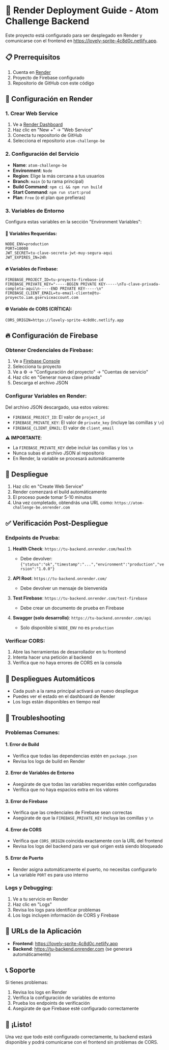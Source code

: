 # 🚀 Render Deployment Guide - Atom Challenge Backend

Este proyecto está configurado para ser desplegado en Render y comunicarse con el frontend en https://lovely-sprite-4c8d0c.netlify.app.

## 📋 Prerrequisitos

1. Cuenta en [Render](https://render.com)
2. Proyecto de Firebase configurado
3. Repositorio de GitHub con este código

## 🔧 Configuración en Render

### 1. Crear Web Service

1. Ve a [Render Dashboard](https://dashboard.render.com/)
2. Haz clic en "New +" → "Web Service"
3. Conecta tu repositorio de GitHub
4. Selecciona el repositorio `atom-challenge-be`

### 2. Configuración del Servicio

- **Name**: `atom-challenge-be`
- **Environment**: `Node`
- **Region**: Elige la más cercana a tus usuarios
- **Branch**: `main` (o tu rama principal)
- **Build Command**: `npm ci && npm run build`
- **Start Command**: `npm run start:prod`
- **Plan**: `Free` (o el plan que prefieras)

### 3. Variables de Entorno

Configura estas variables en la sección "Environment Variables":

#### 🔐 Variables Requeridas:
```
NODE_ENV=production
PORT=10000
JWT_SECRET=tu-clave-secreta-jwt-muy-segura-aqui
JWT_EXPIRES_IN=24h
```

#### 🔥 Variables de Firebase:
```
FIREBASE_PROJECT_ID=tu-proyecto-firebase-id
FIREBASE_PRIVATE_KEY="-----BEGIN PRIVATE KEY-----\nTu-clave-privada-completa-aqui\n-----END PRIVATE KEY-----\n"
FIREBASE_CLIENT_EMAIL=tu-email-cliente@tu-proyecto.iam.gserviceaccount.com
```

#### 🌐 Variable de CORS (CRÍTICA):
```
CORS_ORIGIN=https://lovely-sprite-4c8d0c.netlify.app
```

## 🔥 Configuración de Firebase

### Obtener Credenciales de Firebase:

1. Ve a [Firebase Console](https://console.firebase.google.com/)
2. Selecciona tu proyecto
3. Ve a ⚙️ → "Configuración del proyecto" → "Cuentas de servicio"
4. Haz clic en "Generar nueva clave privada"
5. Descarga el archivo JSON

### Configurar Variables en Render:

Del archivo JSON descargado, usa estos valores:

- `FIREBASE_PROJECT_ID`: El valor de `project_id`
- `FIREBASE_PRIVATE_KEY`: El valor de `private_key` (incluye las comillas y `\n`)
- `FIREBASE_CLIENT_EMAIL`: El valor de `client_email`

**⚠️ IMPORTANTE**: 
- La `FIREBASE_PRIVATE_KEY` debe incluir las comillas y los `\n`
- Nunca subas el archivo JSON al repositorio
- En Render, la variable se procesará automáticamente

## 🚀 Despliegue

1. Haz clic en "Create Web Service"
2. Render comenzará el build automáticamente
3. El proceso puede tomar 5-10 minutos
4. Una vez completado, obtendrás una URL como: `https://atom-challenge-be.onrender.com`

## ✅ Verificación Post-Despliegue

### Endpoints de Prueba:

1. **Health Check**: `https://tu-backend.onrender.com/health`
   - Debe devolver: `{"status":"ok","timestamp":"...","environment":"production","version":"1.0.0"}`

2. **API Root**: `https://tu-backend.onrender.com/`
   - Debe devolver un mensaje de bienvenida

3. **Test Firebase**: `https://tu-backend.onrender.com/test-firebase`
   - Debe crear un documento de prueba en Firebase

4. **Swagger (solo desarrollo)**: `https://tu-backend.onrender.com/api`
   - Solo disponible si `NODE_ENV` no es `production`

### Verificar CORS:

1. Abre las herramientas de desarrollador en tu frontend
2. Intenta hacer una petición al backend
3. Verifica que no haya errores de CORS en la consola

## 🔄 Despliegues Automáticos

- Cada push a la rama principal activará un nuevo despliegue
- Puedes ver el estado en el dashboard de Render
- Los logs están disponibles en tiempo real

## 🐛 Troubleshooting

### Problemas Comunes:

#### 1. Error de Build
- Verifica que todas las dependencias estén en `package.json`
- Revisa los logs de build en Render

#### 2. Error de Variables de Entorno
- Asegúrate de que todas las variables requeridas estén configuradas
- Verifica que no haya espacios extra en los valores

#### 3. Error de Firebase
- Verifica que las credenciales de Firebase sean correctas
- Asegúrate de que la `FIREBASE_PRIVATE_KEY` incluya las comillas y `\n`

#### 4. Error de CORS
- Verifica que `CORS_ORIGIN` coincida exactamente con la URL del frontend
- Revisa los logs del backend para ver qué origen está siendo bloqueado

#### 5. Error de Puerto
- Render asigna automáticamente el puerto, no necesitas configurarlo
- La variable `PORT` es para uso interno

### Logs y Debugging:

1. Ve a tu servicio en Render
2. Haz clic en "Logs"
3. Revisa los logs para identificar problemas
4. Los logs incluyen información de CORS y Firebase

## 🔗 URLs de la Aplicación

- **Frontend**: https://lovely-sprite-4c8d0c.netlify.app
- **Backend**: https://tu-backend.onrender.com (se generará automáticamente)

## 📞 Soporte

Si tienes problemas:

1. Revisa los logs en Render
2. Verifica la configuración de variables de entorno
3. Prueba los endpoints de verificación
4. Asegúrate de que Firebase esté configurado correctamente

## 🎉 ¡Listo!

Una vez que todo esté configurado correctamente, tu backend estará disponible y podrá comunicarse con el frontend sin problemas de CORS. 